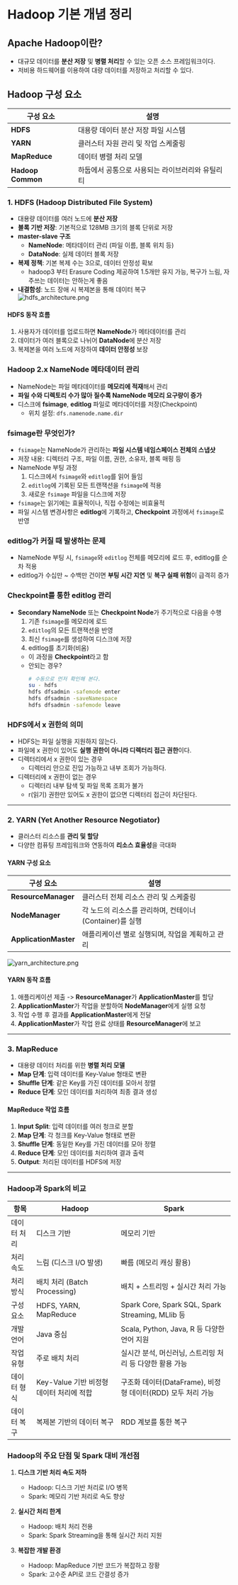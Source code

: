 # Hadoop 기본 개념 정리

## Apache Hadoop이란?
- 대규모 데이터를 **분산 저장** 및 **병렬 처리**할 수 있는 오픈 소스 프레임워크이다.  
- 저비용 하드웨어를 이용하여 대량 데이터를 저장하고 처리할 수 있다.

## Hadoop 구성 요소

| 구성 요소         | 설명                                                                 |
|------------------|-----------------------------------------------------------------------|
| **HDFS**          | 대용량 데이터 분산 저장 파일 시스템                                   |
| **YARN**          | 클러스터 자원 관리 및 작업 스케줄링                                    |
| **MapReduce**     | 데이터 병렬 처리 모델                                                 |
| **Hadoop Common** | 하둡에서 공통으로 사용되는 라이브러리와 유틸리티                       |


### 1. HDFS (Hadoop Distributed File System)
- 대용량 데이터를 여러 노드에 **분산 저장**  
- **블록 기반 저장**: 기본적으로 128MB 크기의 블록 단위로 저장  
- **master-slave 구조**  
  - **NameNode**: 메타데이터 관리 (파일 이름, 블록 위치 등)  
  - **DataNode**: 실제 데이터 블록 저장  
- **복제 정책**: 기본 복제 수는 3으로, 데이터 안정성 확보  
  - hadoop3 부터 Erasure Coding 제공하여 1.5개만 유지 가능, 복구가 느림, 자주쓰는 데이터는 안하는게 좋음
- **내결함성**: 노드 장애 시 복제본을 통해 데이터 복구  
![hdfs_architecture.png](images/hdfs_architecture.png)

#### HDFS 동작 흐름
1. 사용자가 데이터를 업로드하면 **NameNode**가 메타데이터를 관리  
2. 데이터가 여러 블록으로 나뉘어 **DataNode**에 분산 저장  
3. 복제본을 여러 노드에 저장하여 **데이터 안정성** 보장  

### Hadoop 2.x NameNode 메타데이터 관리
- NameNode는 파일 메타데이터를 **메모리에 적재**해서 관리
- **파일 수와 디렉토리 수가 많아 질수록 NameNode 메모리 요구량이 증가**
- 디스크에 **fsimage**, **editlog** 파일로 메타데이터를 저장(Checkpoint)
  - 위치 설정: `dfs.namenode.name.dir` 

### fsimage란 무엇인가?
- `fsimage`는 NameNode가 관리하는 **파일 시스템 네임스페이스 전체의 스냅샷**
- 저장 내용: 디렉터리 구조, 파일 이름, 권한, 소유자, 블록 매핑 등
- NameNode 부팅 과정
  1. 디스크에서 `fsimage`와 `editlog`를 읽어 들임
  2. `editlog`에 기록된 모든 트랜잭션을 `fsimage`에 적용
  3. 새로운 `fsimage` 파일을 디스크에 저장
- `fsimage`는 읽기에는 효율적이나, 직접 수정에는 비효율적
- 파일 시스템 변경사항은 **editlog**에 기록하고, **Checkpoint** 과정에서 `fsimage`로 반영

### editlog가 커질 때 발생하는 문제
- NameNode 부팅 시, `fsimage`와 `editlog` 전체를 메모리에 로드 후, editlog를 순차 적용
- editlog가 수십만 ~ 수백만 건이면 **부팅 시간 지연** 및 **복구 실패 위험**이 급격히 증가

### Checkpoint를 통한 editlog 관리
- **Secondary NameNode** 또는 **Checkpoint Node**가 주기적으로 다음을 수행
  1. 기존 `fsimage`를 메모리에 로드
  2. `editlog`의 모든 트랜잭션을 반영
  3. 최신 `fsimage`를 생성하여 디스크에 저장
  4. editlog를 초기화(비움)
  - 이 과정을 **Checkpoint**라고 함
  - 안되는 경우?
    ```bash
    # 수동으로 먼저 확인해 본다.
    su - hdfs
    hdfs dfsadmin -safemode enter
    hdfs dfsadmin -saveNamespace
    hdfs dfsadmin -safemode leave
    ```

### HDFS에서 x 권한의 의미
- HDFS는 파일 실행을 지원하지 않는다. 
- 파일에 x 권한이 있어도 **실행 권한이 아니라 디렉터리 접근 권한**이다.
- 디렉터리에서 x 권한이 있는 경우
  - 디렉터리 안으로 진입 가능하고 내부 조회가 가능하다.
- 디렉터리에 x 권한이 없는 경우
  - 디렉터리 내부 탐색 및 파일 목록 조회가 불가
  - r(읽기) 권한만 있어도 x 권한이 없으면 디렉터리 접근이 차단된다.

---

### 2. YARN (Yet Another Resource Negotiator)
- 클러스터 리소스를 **관리 및 할당**  
- 다양한 컴퓨팅 프레임워크와 연동하여 **리소스 효율성**을 극대화  

#### YARN 구성 요소

| 구성 요소             | 설명                                                                                   |
|----------------------|-----------------------------------------------------------------------------------------|
| **ResourceManager**  | 클러스터 전체 리소스 관리 및 스케줄링                                                    |
| **NodeManager**      | 각 노드의 리소스를 관리하며, 컨테이너(Container)를 실행                                      |
| **ApplicationMaster**| 애플리케이션 별로 실행되며, 작업을 계획하고 관리                                         |

![yarn_architecture.png](images/yarn_architecture.png)
#### YARN 동작 흐름
1. 애플리케이션 제출 -> **ResourceManager**가 **ApplicationMaster**를 할당  
2. **ApplicationMaster**가 작업을 분할하여 **NodeManager**에게 실행 요청  
3. 작업 수행 후 결과를 **ApplicationMaster**에게 전달  
4. **ApplicationMaster**가 작업 완료 상태를 **ResourceManager**에 보고  

---

### 3. MapReduce
- 대용량 데이터 처리를 위한 **병렬 처리 모델**  
- **Map 단계**: 입력 데이터를 Key-Value 형태로 변환  
- **Shuffle 단계**: 같은 Key를 가진 데이터를 모아서 정렬  
- **Reduce 단계**: 모인 데이터를 처리하여 최종 결과 생성  

#### MapReduce 작업 흐름
1. **Input Split**: 입력 데이터를 여러 청크로 분할  
2. **Map 단계**: 각 청크를 Key-Value 형태로 변환  
3. **Shuffle 단계**: 동일한 Key를 가진 데이터를 모아 정렬  
4. **Reduce 단계**: 모인 데이터를 처리하여 결과 출력  
5. **Output**: 처리된 데이터를 HDFS에 저장  

---

### Hadoop과 Spark의 비교

| 항목         | Hadoop                                      | Spark                                                     |
|-------------|---------------------------------------------|-----------------------------------------------------------|
| 데이터 처리  | 디스크 기반                                   | 메모리 기반                                                |
| 처리 속도    | 느림 (디스크 I/O 발생)                        | 빠름 (메모리 캐싱 활용)                                     |
| 처리 방식    | 배치 처리 (Batch Processing)                  | 배치 + 스트리밍 + 실시간 처리 가능                           |
| 구성 요소    | HDFS, YARN, MapReduce                         | Spark Core, Spark SQL, Spark Streaming, MLlib 등             |
| 개발 언어    | Java 중심                                    | Scala, Python, Java, R 등 다양한 언어 지원                   |
| 작업 유형    | 주로 배치 처리                                | 실시간 분석, 머신러닝, 스트리밍 처리 등 다양한 활용 가능       |
| 데이터 형식  | Key-Value 기반 비정형 데이터 처리에 적합        | 구조화 데이터(DataFrame), 비정형 데이터(RDD) 모두 처리 가능   |
| 데이터 복구  | 복제본 기반의 데이터 복구                     | RDD 계보를 통한 복구                                         |

### Hadoop의 주요 단점 및 Spark 대비 개선점

1. **디스크 기반 처리 속도 저하**  
   - Hadoop: 디스크 기반 처리로 I/O 병목  
   - Spark: 메모리 기반 처리로 속도 향상  

2. **실시간 처리 한계**  
   - Hadoop: 배치 처리 전용  
   - Spark: Spark Streaming을 통해 실시간 처리 지원  

3. **복잡한 개발 환경**  
   - Hadoop: MapReduce 기반 코드가 복잡하고 장황  
   - Spark: 고수준 API로 코드 간결성 증가  
   